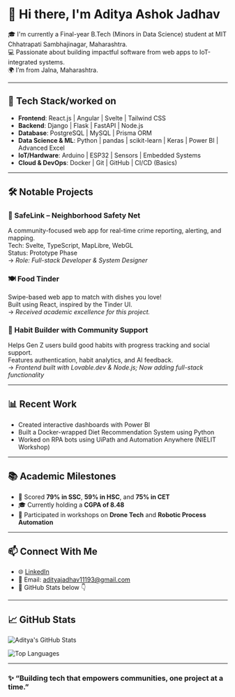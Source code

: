 # 👋 Hi there, I'm Aditya Ashok Jadhav

🎓 I'm currently a Final-year B.Tech (Minors in Data Science) student at MIT Chhatrapati Sambhajinagar, Maharashtra.  
💻 Passionate about building impactful software from web apps to IoT-integrated systems.  
🌍 I’m from Jalna, Maharashtra.

---

## 🚀 Tech Stack/worked on

- **Frontend**: React.js | Angular | Svelte | Tailwind CSS  
- **Backend**: Django | Flask | FastAPI | Node.js  
- **Database**: PostgreSQL | MySQL | Prisma ORM  
- **Data Science & ML**: Python | pandas | scikit-learn | Keras | Power BI | Advanced Excel  
- **IoT/Hardware**: Arduino | ESP32 | Sensors | Embedded Systems  
- **Cloud & DevOps**: Docker | Git | GitHub | CI/CD (Basics)

---

## 🛠️ Notable Projects

### 🔐 SafeLink – Neighborhood Safety Net  
A community-focused web app for real-time crime reporting, alerting, and mapping.  
Tech: Svelte, TypeScript, MapLibre, WebGL  
Status: Prototype Phase  
→ *Role: Full-stack Developer & System Designer*

### 🍽️ Food Tinder  
Swipe-based web app to match with dishes you love!  
Built using React, inspired by the Tinder UI.  
→ *Received academic excellence for this project.*

### 🧠 Habit Builder with Community Support  
Helps Gen Z users build good habits with progress tracking and social support.  
Features authentication, habit analytics, and AI feedback.  
→ *Frontend built with Lovable.dev & Node.js; Now adding full-stack functionality*

---

## 📊 Recent Work

- Created interactive dashboards with Power BI
- Built a Docker-wrapped Diet Recommendation System using Python
- Worked on RPA bots using UiPath and Automation Anywhere (NIELIT Workshop)

---

## 📚 Academic Milestones

- 🔢 Scored **79% in SSC**, **59% in HSC**, and **75% in CET**
- 🎓 Currently holding a **CGPA of 8.48**
- 🧪 Participated in workshops on **Drone Tech** and **Robotic Process Automation**

---

## 📫 Connect With Me

- 🌐 [LinkedIn]((https://www.linkedin.com/in/aditya-jadhav-b24913257/))
- 📧 Email: adityajadhav11193@gmail.com
- 🌟 GitHub Stats below 👇

---

## 📈 GitHub Stats

![Aditya's GitHub Stats](https://github-readme-stats.vercel.app/api?username=adityajadhav&show_icons=true&theme=radical)

![Top Languages](https://github-readme-stats.vercel.app/api/top-langs/?username=adityajadhav&layout=compact&theme=radical)

---

### ✨ “Building tech that empowers communities, one project at a time.”

